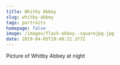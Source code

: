 ```yaml
---
title: Whitby Abbey
slug: whitby-abbey
tags: portraits
homepage: false
image: /images/flash-abbey.-squarejpg.jpg
date: 2019-04-05T19:49:21.377Z
---
```

Picture of Whitby Abbey at night
